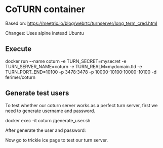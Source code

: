 # CoTURN container

Based on: https://meetrix.io/blog/webrtc/turnserver/long_term_cred.html

Changes: Uses alpine instead Ubuntu

## Execute

docker run --name coturn -e TURN_SECRET=mysecret -e TURN_SERVER_NAME=coturn -e TURN_REALM=mydomain.tld -e TURN_PORT_END=10100 -p 3478:3478 -p 10000-10100:10000-10100 -d ferimer/coturn

## Generate test users

To test whether our coturn server works as a perfect turn server, first we need to generate username and password.

docker exec -it coturn /generate_user.sh

After generate the user and password:

Now go to trickle ice page to test our turn server.

